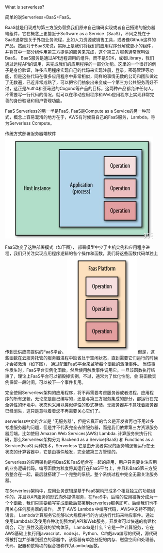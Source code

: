 What is serverless?

简单的说Serverless=BaaS+FaaS。

BaaS就是用现成的第三方服务替换我们原来自己编码实现或者自己搭建的服务器端组件，它在概念上更接近于Software as a Service（SaaS），不同之处在于SaaS通常是关于外包业务流程，比如人力资源或销售工具，或者像Github这样的产品，然而对于BaaS来说，实际上是我们将我们的应用程序分解成更小的组件，并将其中一部分组件用第三方提供的服务来完成，这个第三方服务通常就叫做BaaS。
BaaS服务是通过API远程调用的组件，而不是SDK，或者Library，我们通过远程API的调用，来完成我们的应用程序的一部分功能。这里的一个很好的例子是身份验证，许多应用程序实现自己的代码来实现注册，登录，密码管理等功能，但是这些代码在很多应用程序中非常相似，同样的事情无数的公司和团队做过了无数遍，已近非常成熟了，可以把它们抽象出来变成一个第三方公共服务再好不过，这正是Auth0和亚马逊的Cogono等产品的目标，这两种产品都允许任何人，不需要写一行代码的情况，就可以在移动应用程序和Web应用程序上实现非常完善的身份验证和用户管理功能。


FaaS
Serverless的另一半是FaaS, FaaS是Compute as a Service的另一种形式，概念上容易混淆的地方在于，AWS有时候将自己的FaaS服务，Lambda，称为Serverless Compute。

传统方式部署服务器端软件
![节点](./1.png)



FaaS改变了这种部署模式（如下图）， 部署模型中少了主机实例和应用程序进程，我们只关注实现应用程序逻辑的各个操作和函数，我们将这些函数代码单独上传到云供应商提供的FaaS平台。
![节点](./2.png)
但是，这些函数在云服务托管的服务器进程中缺省处于空闲状态，直到需要它们运行的时候才会被激活（如下图）， 通过配置FaaS平台来监听每个函数的激活事件。 当该事件发生时，FaaS平台实例化函数，然后使用触发事件调用它。一旦该函数执行结束了，理论上FaaS平台可以销毁掉实例，不过，通常为了优化性能，会
将函数实例保留一段时间，可以被下一个事件复用。


完全使用Serverless架构的应用程序，将不再需要考虑服务器或者进程，应用程序的所有逻辑，无论您是自己编写的，还是与第三方服务集成的部分，都运行在完全弹性的环境中，状态也采用以类似弹性的形式存储，无服务器并不意味着服务器已经消失，这只是意味着着您不再需要关心它们了。

serverless中文的含义是 "无服务器"，但是它真正的含义是开发者再也不用过多考虑服务器的问题，但是并不代表完全去除服务器，而是我们依靠第三方资源服务器后端，比如使用 Amazon Web Services(AWS) Lambda. 计算服务来执行代码，那么Serverless架构分为 Backend as a Service(BaaS) 和 Functions as a Service(FaaS) 两种技术，Serverless 它是由开发者实现的服务端逻辑运行在无状态的计算容器中，它是由事件触发，完全被第三方管理的。

Serverless的应用架构是将BaaS和FaaS组合在一起的应用，用户只需要关注应用的业务逻辑代码，编写函数为粒度将其运行在FaaS平台上，并且和BaaS第三方服务整合在一起，最后就搭建了一个完整的系统。整个系统过程中完全无需关注服务器。

在Serverless架构中，应用业务逻辑是基于FaaS架构形成多个相互独立的功能组件的。并且以API服务的形式向外提供服务，在FaaS中，后端的应用被拆分成为一个个函数，我们只需要编写完成函数后部署到serverless服务即可。后续我们也不用关心任何服务器的操作。
居于 AWS Lambda 中编写代码，AWS中支持不同的语言。 Lambda计算服务它能够以大规模并行的方式执行代码来响应事件。通过使用Lambda以及使用各种功能强大的API和Web服务，开发者可以快速的构建松耦合，可扩展性及高效的架构体系。
Lambda是什么？它是一种计算服务，它在AWS基础上执行用javascript、node.js、Python、C#或java编写的代码，源代码将被打包并部署到孤立的容器中，该容器有单独分配的内存、磁盘空间和处理器。代码、配置和依赖项的组合被称作为Lambda函数。
